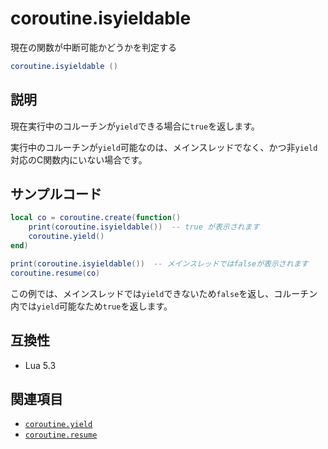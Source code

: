 # coroutine.isyieldable

現在の関数が中断可能かどうかを判定する

```lua
coroutine.isyieldable ()
```

## 説明

現在実行中のコルーチンが`yield`できる場合に`true`を返します。

実行中のコルーチンが`yield`可能なのは、メインスレッドでなく、かつ非`yield`対応のC関数内にいない場合です。

## サンプルコード

```lua
local co = coroutine.create(function()
    print(coroutine.isyieldable())  -- true が表示されます
    coroutine.yield()
end)

print(coroutine.isyieldable())  -- メインスレッドではfalseが表示されます
coroutine.resume(co)
```

この例では、メインスレッドでは`yield`できないため`false`を返し、コルーチン内では`yield`可能なため`true`を返します。

## 互換性

- Lua 5.3

## 関連項目

- [`coroutine.yield`](yield.md)
- [`coroutine.resume`](resume.md)